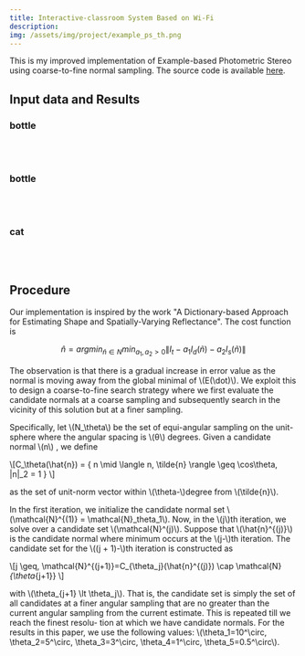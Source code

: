 ```yaml
---
title: Interactive-classroom System Based on Wi-Fi
description: 
img: /assets/img/project/example_ps_th.png
---
```


This is my improved implementation of Example-based Photometric Stereo using coarse-to-fine normal sampling. The source code is available [here](https://github.com/imkaywu/Coarse2Fine-Example-based-Photometric-Stereo).

## Input data and Results

### bottle
<div class="img_row">
    <img class="col one" src="/assets/img/project/example_ps/bottle0.jpg" alt="" title="example image"/>
    <img class="col one" src="/assets/img/project/example_ps/bottle1.png" alt="" title="example image"/>
    <img class="col one" src="/assets/img/project/example_ps/bottle_diff.png" alt="" title="example image"/>
</div>
<div class="img_row">
    <img class="col one" src="/assets/img/project/example_ps/bottle_spec.png" alt="" title="example image"/>
    <img class="col one" src="/assets/img/project/example_ps/bottle_arrow.jpg" alt="" title="example image"/>
    <img class="col one" src="/assets/img/project/example_ps/bottle_contour.jpg" alt="" title="example image"/>
</div>


### bottle
<div class="img_row">
    <img class="col one" src="/assets/img/project/example_ps/cup0.jpg" alt="" title="example image"/>
    <img class="col one" src="/assets/img/project/example_ps/cup1.png" alt="" title="example image"/>
    <img class="col one" src="/assets/img/project/example_ps/cup_diff.png" alt="" title="example image"/>
</div>
<div class="img_row">
    <img class="col one" src="/assets/img/project/example_ps/cup_spec.png" alt="" title="example image"/>
    <img class="col one" src="/assets/img/project/example_ps/cup_arrow.jpg" alt="" title="example image"/>
    <img class="col one" src="/assets/img/project/example_ps/cup_contour.jpg" alt="" title="example image"/>
</div>


### cat
<div class="img_row">
    <img class="col one" src="/assets/img/project/example_ps/cat.PNG" alt="" title="example image"/>
    <img class="col one" src="/assets/img/project/example_ps/cat_diff.PNG" alt="" title="example image"/>
    <img class="col one" src="/assets/img/project/example_ps/cat_spec.PNG" alt="" title="example image"/>
</div>
<div class="img_row">
    <img class="col one" src="/assets/img/project/example_ps/cat_arrow.jpg" alt="" title="example image"/>
    <img class="col one" src="/assets/img/project/example_ps/cat_contour.jpg" alt="" title="example image"/>
</div>


## Procedure

Our implementation is inspired by the work "A Dictionary-based Approach for Estimating Shape and Spatially-Varying Reflectance". The cost function is

$$
\hat{n} = arg min_{\tilde{n}\in N}min_{a_1, a_2 > 0}\|I_t - a_1 I_d(\tilde{n}) - a_2 I_s(\tilde{n})\|
$$

The observation is that there is a gradual increase in error value as the normal is moving away from the global minimal of \\(E(\dot)\\). We exploit this to design a coarse-to-fine search strategy where we first evaluate the candidate normals at a coarse sampling and subsequently search in the vicinity of this solution but at a finer sampling.

Specifically, let \\(N_\theta\\) be the set of equi-angular sampling on the unit-sphere where the angular spacing is \\(θ\\) degrees. Given a candidate normal \\(n\\) , we define

\\[C_\theta(\hat{n}) = \{ n \mid \langle n, \tilde{n} \rangle \geq \cos\theta, \|n\|_2 = 1 \} \\]

as the set of unit-norm vector within \\(\theta-\\)degree from \\(\tilde{n}\\).

In the first iteration, we initialize the candidate normal set \\(\mathcal{N}^{(1)} = \mathcal{N}_theta_1\\). Now, in the \\(j\\)th iteration, we solve over a candidate set \\(\mathcal{N}^(j)\\). Suppose that \\(\hat{n}^{(j)}\\) is the candidate normal where minimum occurs at the \\(j-\\)th iteration. The candidate set for the \\((j + 1)-\\)th iteration is constructed as

\\[j \geq, \mathcal{N}^{(j+1)}=C_{\theta_j}(\hat{n}^{(j)}) \cap \mathcal{N}_{\theta_{j+1}} \\]

with \\(\theta_{j+1} \lt \theta_j\\). That is, the candidate set is simply the set of all candidates at a finer angular sampling that are no greater than the current angular sampling from the current estimate. This is repeated till we reach the finest resolu- tion at which we have candidate normals. For the results in this paper, we use the following values: \\(\theta_1=10^\circ, \theta_2=5^\circ, \theta_3=3^\circ, \theta_4=1^\circ, \theta_5=0.5^\circ\\).